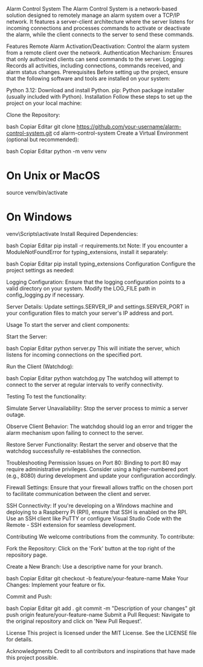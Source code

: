 Alarm Control System
The Alarm Control System is a network-based solution designed to remotely manage an alarm system over a TCP/IP network. It features a server-client architecture where the server listens for incoming connections and processes commands to activate or deactivate the alarm, while the client connects to the server to send these commands.

Features
Remote Alarm Activation/Deactivation: Control the alarm system from a remote client over the network.
Authentication Mechanism: Ensures that only authorized clients can send commands to the server.
Logging: Records all activities, including connections, commands received, and alarm status changes.
Prerequisites
Before setting up the project, ensure that the following software and tools are installed on your system:

Python 3.12: Download and install Python.
pip: Python package installer (usually included with Python).
Installation
Follow these steps to set up the project on your local machine:

Clone the Repository:

bash
Copiar
Editar
git clone https://github.com/your-username/alarm-control-system.git
cd alarm-control-system
Create a Virtual Environment (optional but recommended):

bash
Copiar
Editar
python -m venv venv
# On Unix or MacOS
source venv/bin/activate
# On Windows
venv\Scripts\activate
Install Required Dependencies:

bash
Copiar
Editar
pip install -r requirements.txt
Note: If you encounter a ModuleNotFoundError for typing_extensions, install it separately:

bash
Copiar
Editar
pip install typing_extensions
Configuration
Configure the project settings as needed:

Logging Configuration: Ensure that the logging configuration points to a valid directory on your system. Modify the LOG_FILE path in config_logging.py if necessary.

Server Details: Update settings.SERVER_IP and settings.SERVER_PORT in your configuration files to match your server's IP address and port.

Usage
To start the server and client components:

Start the Server:

bash
Copiar
Editar
python server.py
This will initiate the server, which listens for incoming connections on the specified port.

Run the Client (Watchdog):

bash
Copiar
Editar
python watchdog.py
The watchdog will attempt to connect to the server at regular intervals to verify connectivity.

Testing
To test the functionality:

Simulate Server Unavailability: Stop the server process to mimic a server outage.

Observe Client Behavior: The watchdog should log an error and trigger the alarm mechanism upon failing to connect to the server.

Restore Server Functionality: Restart the server and observe that the watchdog successfully re-establishes the connection.

Troubleshooting
Permission Issues on Port 80: Binding to port 80 may require administrative privileges. Consider using a higher-numbered port (e.g., 8080) during development and update your configuration accordingly.

Firewall Settings: Ensure that your firewall allows traffic on the chosen port to facilitate communication between the client and server.

SSH Connectivity: If you're developing on a Windows machine and deploying to a Raspberry Pi (RPI), ensure that SSH is enabled on the RPI. Use an SSH client like PuTTY or configure Visual Studio Code with the Remote - SSH extension for seamless development.

Contributing
We welcome contributions from the community. To contribute:

Fork the Repository: Click on the 'Fork' button at the top right of the repository page.

Create a New Branch: Use a descriptive name for your branch.

bash
Copiar
Editar
git checkout -b feature/your-feature-name
Make Your Changes: Implement your feature or fix.

Commit and Push:

bash
Copiar
Editar
git add .
git commit -m "Description of your changes"
git push origin feature/your-feature-name
Submit a Pull Request: Navigate to the original repository and click on 'New Pull Request'.

License
This project is licensed under the MIT License. See the LICENSE file for details.

Acknowledgments
Credit to all contributors and inspirations that have made this project possible.